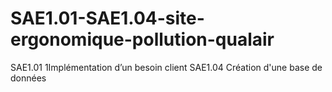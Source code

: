 # SAE1.01-SAE1.04-site-ergonomique-pollution-qualair
SAE1.01 1Implémentation d’un besoin client 
SAE1.04 Création d'une base de données
